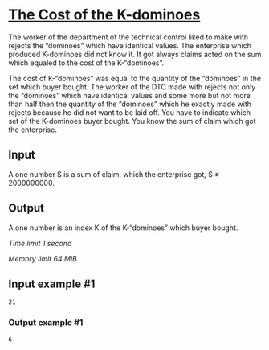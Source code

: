 # [The Cost of the K-dominoes](https://www.e-olymp.com/ru/problems/51)

The worker of the department of the technical control liked to make with rejects the “dominoes” which have identical values. The enterprise which produced K-dominoes did not know it. It got always claims acted on the sum which equaled to the cost of the K-“dominoes”.

The cost of K-“dominoes” was equal to the quantity of the “dominoes” in the set which buyer bought. The worker of the DTC made with rejects not only the “dominoes” which have identical values and some more but not more than half then the quantity of the “dominoes” which he exactly made with rejects because he did not want to be laid off. You have to indicate which set of the K-dominoes buyer bought. You know the sum of claim which got the enterprise.

## Input

A one number S is a sum of claim, which the enterprise got, S ≤ 2000000000.

## Output

A one number is an index K of the K-“dominoes” which buyer bought.


*Time limit 1 second*

*Memory limit 64 MiB*

## Input example #1
```
21
```


### Output example #1
```
6
```